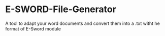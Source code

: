 # E-SWORD-File-Generator
A tool to adapt your word documents and convert them into a .txt witht he format of E-Sword module
